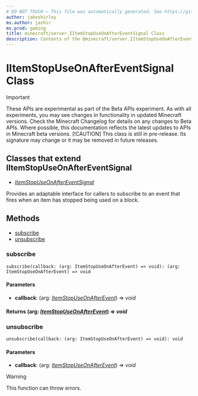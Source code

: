 ```yaml
---
# DO NOT TOUCH — This file was automatically generated. See https://github.com/mojang/minecraftapidocsgenerator to modify descriptions, examples, etc.
author: jakeshirley
ms.author: jashir
ms.prod: gaming
title: minecraft/server.IItemStopUseOnAfterEventSignal Class
description: Contents of the @minecraft/server.IItemStopUseOnAfterEventSignal class.
---
```

# IItemStopUseOnAfterEventSignal Class
>[!IMPORTANT]
>These APIs are experimental as part of the Beta APIs experiment. As with all experiments, you may see changes in functionality in updated Minecraft versions. Check the Minecraft Changelog for details on any changes to Beta APIs. Where possible, this documentation reflects the latest updates to APIs in Minecraft beta versions.
> [!CAUTION]
> This class is still in pre-release.  Its signature may change or it may be removed in future releases.

## Classes that extend IItemStopUseOnAfterEventSignal
- [*ItemStopUseOnAfterEventSignal*](ItemStopUseOnAfterEventSignal.md)

Provides an adaptable interface for callers to subscribe to an event that fires when an item has stopped being used on a block.

## Methods
- [subscribe](#subscribe)
- [unsubscribe](#unsubscribe)

### **subscribe**
`
subscribe(callback: (arg: ItemStopUseOnAfterEvent) => void): (arg: ItemStopUseOnAfterEvent) => void
`

#### **Parameters**
- **callback**: (arg: [*ItemStopUseOnAfterEvent*](ItemStopUseOnAfterEvent.md)) => *void*

#### **Returns** (arg: [*ItemStopUseOnAfterEvent*](ItemStopUseOnAfterEvent.md)) => *void*

### **unsubscribe**
`
unsubscribe(callback: (arg: ItemStopUseOnAfterEvent) => void): void
`

#### **Parameters**
- **callback**: (arg: [*ItemStopUseOnAfterEvent*](ItemStopUseOnAfterEvent.md)) => *void*

> [!WARNING]
> This function can throw errors.

